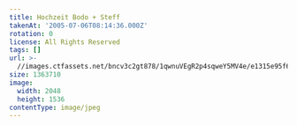 ```yaml
---
title: Hochzeit Bodo + Steff
takenAt: '2005-07-06T08:14:36.000Z'
rotation: 0
license: All Rights Reserved
tags: []
url: >-
  //images.ctfassets.net/bncv3c2gt878/1qwnuVEgR2p4sqweY5MV4e/e1315e95f608102e7af5aec5b3029d77/hochzeit-bodo--steff_4559744283_o
size: 1363710
image:
  width: 2048
  height: 1536
contentType: image/jpeg
---
```


